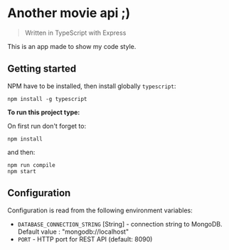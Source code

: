 # Another movie api ;)

> Written in TypeScript with Express

This is an app made to show my code style.

## Getting started

NPM have to be installed, then install globally `typescript`:

```shell
npm install -g typescript
```

**To run this project type:**

On first run don't forget to:
```shell
npm install
```
and then:
```shell
npm run compile 
npm start
```

## Configuration

Configuration is read from the following environment variables:

- `DATABASE_CONNECTION_STRING` [String] - connection string to MongoDB. Default value : "mongodb://localhost"
- `PORT` - HTTP port for REST API (default: 8090)
